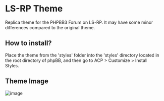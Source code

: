 # LS-RP Theme
Replica theme for the PHPBB3 Forum on LS-RP. It may have some minor differences compared to the original theme.

## How to install?

Place the theme from the 'styles' folder into the 'styles' directory located in the root directory of phpBB, and then go to ACP > Customize > Install Styles.

## Theme Image

![image](https://github.com/ulasbayraktar/lsrp-theme/assets/73671806/dedb3708-932c-43ee-80f7-1fa0ce3a8a91)

